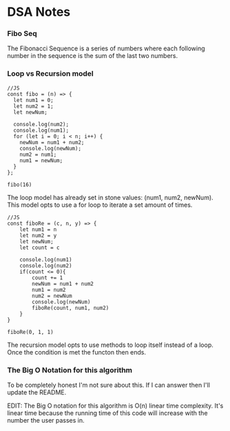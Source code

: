 # DSA Notes

### Fibo Seq

The Fibonacci Sequence is a series of numbers where each following number in the sequence is the sum of the last two numbers.

### Loop vs Recursion model


~~~
//JS
const fibo = (n) => {
  let num1 = 0;
  let num2 = 1;
  let newNum;

  console.log(num2);
  console.log(num1);
  for (let i = 0; i < n; i++) {
    newNum = num1 + num2;
    console.log(newNum);
    num2 = num1;
    num1 = newNum;
  }
};

fibo(16)
~~~

The loop model has already set in stone values: (num1, num2, newNum). This model opts to use a for loop to iterate a set amount of times.

~~~
//JS
const fiboRe = (c, n, y) => {
    let num1 = n
    let num2 = y
    let newNum;
    let count = c

    console.log(num1)
    console.log(num2)
    if(count <= 0){
        count += 1
        newNum = num1 + num2
        num1 = num2
        num2 = newNum
        console.log(newNum)
        fiboRe(count, num1, num2)
    }
}

fiboRe(0, 1, 1)
~~~

The recursion model opts to use methods to loop itself instead of a loop. Once the condition is met the functon then ends.

### The Big O Notation for this algorithm

To be completely honest I'm not sure about this. If I can answer then I'll update the README. 

EDIT:
The Big O notation for this algorithm is O(n) linear time complexity. It's linear time because the running time of this code will increase with the number the user passes in.